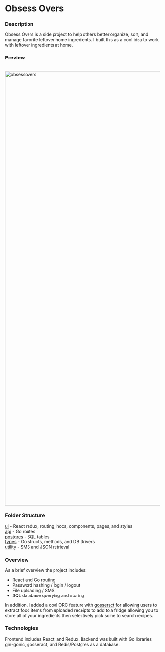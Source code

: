 # Obsess Overs

### Description
Obsess Overs is a side project to help others better organize, sort, and manage favorite leftover home ingredients. I built this as a cool idea to work with leftover ingredients at home.

### Preview
<br/>
<img width="1414" alt="obsessovers" src="https://user-images.githubusercontent.com/61709523/122663386-e552df80-d14e-11eb-8946-3026fd54ab90.png">
<br/>

### Folder Structure
[ui](https://github.com/cobyeastwood/ObsessOvers/tree/main/ui) - React redux, routing, hocs, components, pages, and styles
<br/>
[api](https://github.com/cobyeastwood/ObsessOvers/tree/main/api) - Go routes
<br/>
[postgres](https://github.com/cobyeastwood/ObsessOvers/tree/main/postgres) - SQL tables
<br/>
[types](https://github.com/cobyeastwood/ObsessOvers/tree/main/types) - Go structs, methods, and DB Drivers
<br/>
[utility](https://github.com/cobyeastwood/ObsessOvers/tree/main/types) - SMS and JSON retrieval

### Overview
As a brief overview the project includes:

- React and Go routing
- Password hashing / login / logout
- File uploading / SMS
- SQL database querying and storing

In addition, I added a cool ORC feature with [gosseract](https://github.com/otiai10/gosseract) for allowing users to extract food items from uploaded receipts to add to a fridge allowing you to store all of your ingredients then selectively pick some to search recipes.

### Technologies
Frontend includes React, and Redux. Backend was built with Go libraries gin-gonic, gosseract, and Redis/Postgres as a database.
